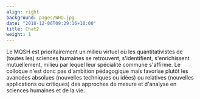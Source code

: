 ```yaml
---
align: right
background: pages/WHO.jpg
date: "2018-12-06T09:29:16+10:00"
title: Chat2
weight: 1
---
```


Le MQSH est prioritairement un milieu virtuel où les quantitativistes de (toutes les) sciences humaines se retrouvent, s'identifient, s'enrichissent mutuellement,  milieu par lequel leur spécialité commune s'affirme. Le colloque n'est donc pas d'ambition pédagogique mais favorise plutôt les avancées absolues (nouvelles techniques ou idées) ou relatives (nouvelles applications ou critiques)  des approches de mesure et d'analyse en sciences humaines et de la vie. 
